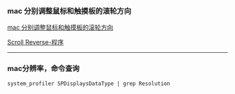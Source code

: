 ### mac 分别调整鼠标和触摸板的滚轮方向

[mac 分别调整鼠标和触摸板的滚轮方向](https://zhuanlan.zhihu.com/p/603670345)

[Scroll Reverse-程序](https://pilotmoon.com/scrollreverser)

---

### mac分辨率，命令查询

`system_profiler SPDisplaysDataType | grep Resolution`

